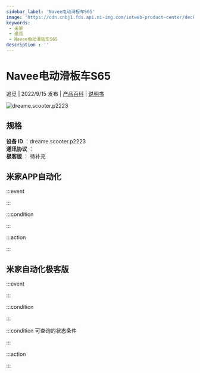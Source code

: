 ```yaml
---
sidebar_label: 'Navee电动滑板车S65'
image: 'https://cdn.cnbj1.fds.api.mi-img.com/iotweb-product-center/dec85489693d8eb875054888c9452195_1648438677488.png?GalaxyAccessKeyId=AKVGLQWBOVIRQ3XLEW&Expires=9223372036854775807&Signature=RkiY/J1NiKA0USf1nqpPbDEDrmM='
keywords: 
 - 米家
 - 追觅
 - Navee电动滑板车S65
description : ''
---
```

# Navee电动滑板车S65

追觅 | 2022/9/15 发布 | [产品百科](https://home.mi.com/webapp/content/baike/product/index.html?model=dreame.scooter.p2223/) | [说明书](https://home.mi.com/views/introduction.html?model=dreame.scooter.p2223&region=cn)

![dreame.scooter.p2223](https://cdn.cnbj1.fds.api.mi-img.com/iotweb-product-center/dec85489693d8eb875054888c9452195_1648438677488.png?GalaxyAccessKeyId=AKVGLQWBOVIRQ3XLEW&Expires=9223372036854775807&Signature=RkiY/J1NiKA0USf1nqpPbDEDrmM=)

## 规格  
> 
**设备 ID** ：dreame.scooter.p2223  
**通讯协议** ：  
**极客版**  ： 待补充 


## 米家APP自动化  

:::event  

:::

:::condition  

:::

:::action   

:::

## 米家自动化极客版  

:::event  

:::

:::condition  

:::

:::condition 可查询的状态条件  

:::

:::action  

:::

        
